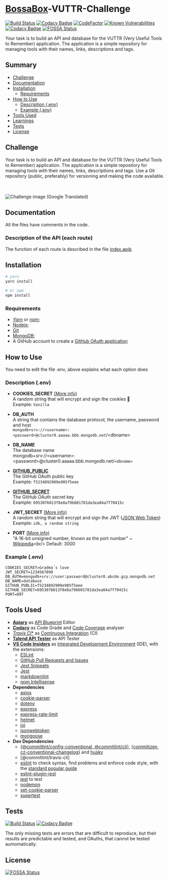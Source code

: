 <!-- markdownlint-disable MD033 -->
# [BossaBox](https://www.bossabox.com)-VUTTR-Challenge

[![Build Status](https://travis-ci.com/CaioStoduto/BossaBox-VUTTR-Challenge.svg?branch=master)](https://travis-ci.com/CaioStoduto/BossaBox-VUTTR-Challenge)
[![Codacy Badge](https://api.codacy.com/project/badge/Grade/9dbda74fa87e42e5afc6a0e59ff75e11)](https://app.codacy.com/gh/CaioStoduto/BossaBox-VUTTR-Challenge?utm_source=github.com&utm_medium=referral&utm_content=CaioStoduto/BossaBox-VUTTR-Challenge&utm_campaign=Badge_Grade)
[![CodeFactor](https://www.codefactor.io/repository/github/caiostoduto/bossabox-vuttr-challenge/badge)](https://www.codefactor.io/repository/github/caiostoduto/bossabox-vuttr-challenge)
[![Known Vulnerabilities](https://snyk.io/test/github/CaioStoduto/BossaBox-VUTTR-Challenge/badge.svg?targetFile=package.json)](https://snyk.io/test/github/CaioStoduto/BossaBox-VUTTR-Challenge?targetFile=package.json)
[![Codacy Badge](https://app.codacy.com/project/badge/Coverage/0447cdcc7321450ab9d6d386ffe89cd7)](https://www.codacy.com/gh/CaioStoduto/BossaBox-VUTTR-Challenge/dashboard?utm_source=github.com&utm_medium=referral&utm_content=CaioStoduto/BossaBox-VUTTR-Challenge&utm_campaign=Badge_Coverage)
[![FOSSA Status](https://app.fossa.com/api/projects/git%2Bgithub.com%2FCaioStoduto%2FBossaBox-VUTTR-Challenge.svg?type=shield)](https://app.fossa.com/projects/git%2Bgithub.com%2FCaioStoduto%2FBossaBox-VUTTR-Challenge?ref=badge_shield)

Your task is to build an API and database for the VUTTR (Very Useful Tools to Remember) application. The application is a simple repository for managing tools with their names, links, descriptions and tags.

## Summary

- [Challenge](#challenge)
- [Documentation](#documentation)
- [Installation](#installation)
  - [Requirements](#requirements)
- [How to Use](#how-to-use)
  - [Description (.env)](#Description-(.env))
  - [Example (.env)](#Example-(.env))
- [Tools Used](#tools-used)
- [Learnings](#learnings)
- [Tests](#tests)
- [License](#license)

## Challenge

Your task is to build an API and database for the VUTTR (Very Useful Tools to Remember) application. The application is a simple repository for managing tools with their names, links, descriptions and tags. Use a Git repository (public, preferably) for versioning and making the code available.<br/><br/><br/>

![Challenge image (Google Translated)](https://raw.githubusercontent.com/CaioStoduto/BossaBox-VUTTR-Challenge/master/assets/screencapture-app-bossabox-profile-skills-challenges-5e3c53a13e80520008f25397-2021-02-01-09_47_00.png)

## Documentation

All the files have comments in the code.

### Description of the API (each route)

The function of each route is described in the file [index.apib](./index.apib).

## Installation

```bash
# yarn
yarn install

# or npm
npm install
```

### Requirements

- [*Yarn*](https://yarnpkg.com/) or [npm](https://www.npmjs.com/get-npm);
- [Nodejs](https://nodejs.org/en/);
- [Git](https://git-scm.com/)
- [MongoDB](https://www.mongodb.com/);
- A GitHub account to create a [GitHub OAuth application](https://github.com/settings/applications/new)

## How to Use

You need to edit the file .env, above explains what each option does

### Description (.env)

- **COOKIES_SECRET** [(More info)](https://www.npmjs.com/package/cookie-parser#cookieparsersecret-options)<br/>
    A random string that will encrypt and sign the cookies 🍪<br/>
    Example: `Vanilla`

- **DB_AUTH**<br/>
    A string that contains the database protocol, the username, password and host<br/>
    `mongodb+srv://<username>:<password>@cluster0.aaaaa.bbb.mongodb.net`/\<dbname\>

- **DB_NAME**<br/>
    The database name<br/>
    mongodb+srv://\<username\>:\<password\>@cluster0.aaaaa.bbb.mongodb.net/`<dbname>`

- [**GITHUB_PUBLIC**](https://github.com/settings/applications/new)<br/>
    The GitHub OAuth public key<br/>
    Example: `f5234892909e905f5eee`

- [**GITHUB_SECRET**](https://github.com/settings/applications/new)<br/>
    The GitHub OAuth secret key<br/>
    Example: `6953076013f8e8a79b601781da3ea84a7f70415c`

- **JWT_SECRET** [(More info)](https://www.npmjs.com/package/jsonwebtoken#jwtsignpayload-secretorprivatekey-options-callback)<br/>
    A random string that will encrypt and sign the JWT ([JSON Web Token](https://jwt.io/))<br/>
    Example: `idk, a random string`<br/>

- **PORT** [(More info)](https://expressjs.com/en/api.html#app.listen)<br/>
    "A 16-bit unsigned number, known as the port number" ~ [Wikipedia](https://en.wikipedia.org/wiki/Port_(computer_networking))<br/>
    Default: 3000

### Example (.env)

```dosini
COOKIES_SECRET=Gradma´s love
JWT_SECRET=1234567890
DB_AUTH=mongodb+srv://user:password@cluster0.abcde.gcp.mongodb.net
DB_NAME=database
GITHUB_PUBLIC=f5234892909e905f5eee
GITHUB_SECRET=6953076013f8e8a79b601781da3ea84a7f70415c
PORT=897
```

## Tools Used

- [**Apiary**](https://apiary.io/) as [API Blueprint](https://apiblueprint.org/) Editor
- [**Codacy**](https://codacy.com) as Code Grade and [Code Coverage](https://en.wikipedia.org/wiki/Code_coverage) analyser
- [*Travis CI**](https://travis-ci.com/) as [Continuous Integration](https://en.wikipedia.org/wiki/Continuous_integration) (CI) <br/>
- [**Talend API Tester**](https://chrome.google.com/webstore/detail/talend-api-tester-free-ed/aejoelaoggembcahagimdiliamlcdmfm?hl=en) as API Tester
- [**VS Code Insiders**](https://code.visualstudio.com/insiders/) as [Integrated Development Environment](https://en.wikipedia.org/wiki/Integrated_development_environment) (IDE), with the extensions:
  - [ESLint](https://marketplace.visualstudio.com/items?itemName=dbaeumer.vscode-eslint)
  - [GitHub Pull Requests and Issues](https://marketplace.visualstudio.com/items?itemName=github.vscode-pull-request-github)
  - [Jest Snippets](https://marketplace.visualstudio.com/items?itemName=andys8.jest-snippets)
  - [Jest](https://marketplace.visualstudio.com/items?itemName=orta.vscode-jest)
  - [markdownlint](https://marketplace.visualstudio.com/items?itemName=davidanson.vscode-markdownlint)
  - [npm Intellisense](https://marketplace.visualstudio.com/items?itemName=christian-kohler.npm-intellisense)
- **Dependencies**
  - [axios](https://www.npmjs.com/package/axios)
  - [cookie-parser](https://www.npmjs.com/package/cookie-parser)
  - [dotenv](https://www.npmjs.com/package/dotenv)
  - [express](https://www.npmjs.com/package/express)
  - [express-rate-limit](https://www.npmjs.com/package/express-rate-limit)
  - [helmet](https://www.npmjs.com/package/helmet)
  - [joi](https://www.npmjs.com/package/joi)
  - [jsonwebtoken](https://www.npmjs.com/package/jsonwebtoken)
  - [mongoose](https://www.npmjs.com/package/mongoose)
- **Dev Dependencies**
  - [{@commitlint/config-conventional, @commitlint/cli}](https://github.com/conventional-changelog/commitlint), [{commitizen, cz-conventional-changelog}](https://github.com/commitizen/cz-cli) and [husky](https://www.npmjs.com/package/husky)
  - [@commitlint/travis-cli]
  - [eslint](https://www.npmjs.com/package/eslint) to check syntax, find problems and enforce code style, with the [standard popular guide](https://github.com/standard/standard)
  - [eslint-plugin-jest](https://www.npmjs.com/package/eslint-plugin-jest)
  - [jest](https://www.npmjs.com/package/jest) to test
  - [nodemon](https://www.npmjs.com/package/nodemon)
  - [set-cookie-parser](https://www.npmjs.com/package/set-cookie-parser)
  - [supertest](https://www.npmjs.com/package/supertest)

## Tests

[![Build Status](https://travis-ci.com/CaioStoduto/BossaBox-VUTTR-Challenge.svg?branch=master)](https://travis-ci.com/CaioStoduto/BossaBox-VUTTR-Challenge)
[![Codacy Badge](https://app.codacy.com/project/badge/Coverage/0447cdcc7321450ab9d6d386ffe89cd7)](https://www.codacy.com/gh/CaioStoduto/BossaBox-VUTTR-Challenge/dashboard?utm_source=github.com&utm_medium=referral&utm_content=CaioStoduto/BossaBox-VUTTR-Challenge&utm_campaign=Badge_Coverage)

The only missing tests are errors that are difficult to reproduce, but their results are predictable and tested, and OAuths, that cannot be tested aumomatically.

## License

[![FOSSA Status](https://app.fossa.com/api/projects/git%2Bgithub.com%2FCaioStoduto%2FBossaBox-VUTTR-Challenge.svg?type=large)](https://app.fossa.com/projects/git%2Bgithub.com%2FCaioStoduto%2FBossaBox-VUTTR-Challenge?ref=badge_large)

